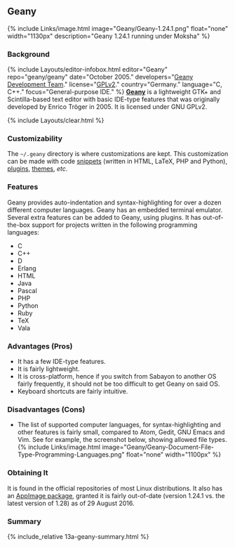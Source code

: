 ## Geany
{% include Links/image.html image="Geany/Geany-1.24.1.png" float="none" width="1130px" description="Geany 1.24.1 running under Moksha" %}

### Background
{% include Layouts/editor-infobox.html editor="Geany" repo="geany/geany" date="October 2005." developers="<a href='https://github.com/geany/geany/graphs/contributors' link='_blank'>Geany Development Team</a>." license="<a href='https://github.com/geany/geany/blob/master/COPYING' link='_blank'>GPLv2</a>." country="Germany." language="C, C++." focus="General-purpose IDE." %}
[**Geany**](http://geany.org/) is a lightweight GTK+ and Scintilla-based text editor with basic IDE-type features that was originally developed by Enrico Tr&ouml;ger in 2005. It is licensed under GNU GPLv2.

{% include Layouts/clear.html %}<br/>

### Customizability
The `~/.geany` directory is where customizations are kept. This customization can be made with code [snippets](http://www.geany.org/Download/Extras) (written in HTML, LaTeX, PHP and Python), [plugins](http://www.geany.org/Support/Plugins), [themes](https://github.com/geany/geany-themes/), *etc*.

### Features
Geany provides auto-indentation and syntax-highlighting for over a dozen different computer languages. Geany has an embedded terminal emulator. Several extra features can be added to Geany, using plugins. It has out-of-the-box support for projects written in the following programming languages:

* C
* C++
* D
* Erlang
* HTML
* Java
* Pascal
* PHP
* Python
* Ruby
* TeX
* Vala

### Advantages (Pros)
* It has a few IDE-type features.
* It is fairly lightweight.
* It is cross-platform, hence if you switch from Sabayon to another OS fairly frequently, it should not be too difficult to get Geany on said OS.
* Keyboard shortcuts are fairly intuitive.

### Disadvantages (Cons)
* The list of supported computer languages, for syntax-highlighting and other features is fairly small, compared to Atom, Gedit, GNU Emacs and Vim. See for example, the screenshot below, showing allowed file types.
{% include Links/image.html image="Geany/Geany-Document-File-Type-Programming-Languages.png" float="none" width="1100px" %}

### Obtaining It
It is found in the official repositories of most Linux distributions. It also has an [AppImage package](https://bintray.com/probono/AppImages/Geany#files), granted it is fairly out-of-date (version 1.24.1 vs. the latest version of 1.28) as of 29 August 2016.

### Summary
{% include_relative 13a-geany-summary.html %}
